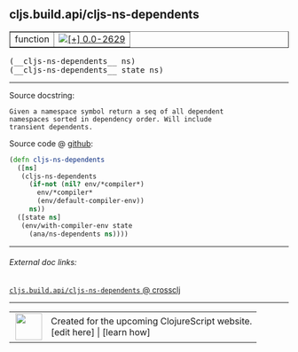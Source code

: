 ## cljs.build.api/cljs-ns-dependents



 <table border="1">
<tr>
<td>function</td>
<td><a href="https://github.com/cljsinfo/cljs-api-docs/tree/0.0-2629"><img valign="middle" alt="[+] 0.0-2629" title="Added in 0.0-2629" src="https://img.shields.io/badge/+-0.0--2629-lightgrey.svg"></a> </td>
</tr>
</table>


 <samp>
(__cljs-ns-dependents__ ns)<br>
</samp>
 <samp>
(__cljs-ns-dependents__ state ns)<br>
</samp>

---





Source docstring:

```
Given a namespace symbol return a seq of all dependent
namespaces sorted in dependency order. Will include
transient dependents.
```


Source code @ [github](https://github.com/clojure/clojurescript/blob/r1.7.48/src/main/clojure/cljs/build/api.clj#L73-L85):

```clj
(defn cljs-ns-dependents
  ([ns]
   (cljs-ns-dependents
     (if-not (nil? env/*compiler*)
       env/*compiler*
       (env/default-compiler-env))
     ns))
  ([state ns]
   (env/with-compiler-env state
     (ana/ns-dependents ns))))
```

<!--
Repo - tag - source tree - lines:

 <pre>
clojurescript @ r1.7.48
└── src
    └── main
        └── clojure
            └── cljs
                └── build
                    └── <ins>[api.clj:73-85](https://github.com/clojure/clojurescript/blob/r1.7.48/src/main/clojure/cljs/build/api.clj#L73-L85)</ins>
</pre>

-->

---



###### External doc links:

[`cljs.build.api/cljs-ns-dependents` @ crossclj](http://crossclj.info/fun/cljs.build.api/cljs-ns-dependents.html)<br>

---

 <table>
<tr><td>
<img valign="middle" align="right" width="48px" src="http://i.imgur.com/Hi20huC.png">
</td><td>
Created for the upcoming ClojureScript website.<br>
[edit here] | [learn how]
</td></tr></table>

[edit here]:https://github.com/cljsinfo/cljs-api-docs/blob/master/cljsdoc/cljs.build.api/cljs-ns-dependents.cljsdoc
[learn how]:https://github.com/cljsinfo/cljs-api-docs/wiki/cljsdoc-files

<!--

This information was too distracting to show to readers, but I'll leave it
commented here since it is helpful to:

- pretty-print the data used to generate this document
- and show how to retrieve that data



The API data for this symbol:

```clj
{:ns "cljs.build.api",
 :name "cljs-ns-dependents",
 :signature ["[ns]" "[state ns]"],
 :history [["+" "0.0-2629"]],
 :type "function",
 :full-name-encode "cljs.build.api/cljs-ns-dependents",
 :source {:code "(defn cljs-ns-dependents\n  ([ns]\n   (cljs-ns-dependents\n     (if-not (nil? env/*compiler*)\n       env/*compiler*\n       (env/default-compiler-env))\n     ns))\n  ([state ns]\n   (env/with-compiler-env state\n     (ana/ns-dependents ns))))",
          :title "Source code",
          :repo "clojurescript",
          :tag "r1.7.48",
          :filename "src/main/clojure/cljs/build/api.clj",
          :lines [73 85]},
 :full-name "cljs.build.api/cljs-ns-dependents",
 :docstring "Given a namespace symbol return a seq of all dependent\nnamespaces sorted in dependency order. Will include\ntransient dependents."}

```

Retrieve the API data for this symbol:

```clj
;; from Clojure REPL
(require '[clojure.edn :as edn])
(-> (slurp "https://raw.githubusercontent.com/cljsinfo/cljs-api-docs/catalog/cljs-api.edn")
    (edn/read-string)
    (get-in [:symbols "cljs.build.api/cljs-ns-dependents"]))
```

-->
